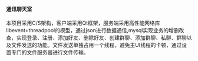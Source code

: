 #### 通讯聊天室

​    本项目采用C/S架构，客户端采用Qt框架，服务端采用高性能网络库libevent+threadpool的模型，通过json进行数据通信,mysql实现业务的增删改查，实现登录、注册、添加好友、删除好友、创建群聊、添加群聊、私聊、群聊以及文件发送的功能。文件发送单独占用一个线程，避免主UI线程的卡顿，通过设置专门的文件服务器进行文件传输。
